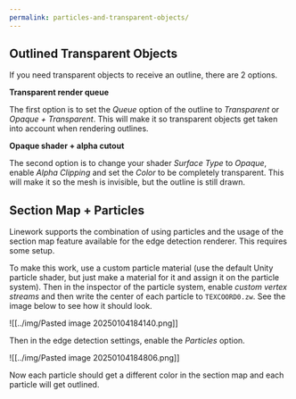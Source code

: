 ```yaml
---
permalink: particles-and-transparent-objects/
---
```


## Outlined Transparent Objects

If you need transparent objects to receive an outline, there are 2 options.

**Transparent render queue**

The first option is to set the *Queue* option of the outline to *Transparent* or *Opaque + Transparent*. This will make it so transparent objects get taken into account when rendering outlines.

**Opaque shader + alpha cutout**

The second option is to change your shader *Surface Type* to *Opaque*, enable *Alpha Clipping* and set the *Color* to be completely transparent. This will make it so the mesh is invisible, but the outline is still drawn. 


## Section Map + Particles

Linework supports the combination of using particles and the usage of the section map feature available for the edge detection renderer. This requires some setup.

To make this work, use a custom particle material (use the default Unity particle shader, but just make a material for it and assign it on the particle system). Then in the inspector of the particle system, enable <em>custom vertex streams</em> and then write the center of each particle to `TEXCOORD0.zw`. See the image below to see how it should look.

![[../img/Pasted image 20250104184140.png]]

Then in the edge detection settings, enable the <em>Particles</em> option.

![[../img/Pasted image 20250104184806.png]]

Now each particle should get a different color in the section map and each particle will get outlined.